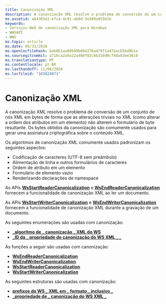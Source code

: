 ```yaml
---
title: Canonização XML
description: A canonização XML resolve o problema de conversão de um conjunto de nós XML em bytes de forma que as alterações triviais no XML (como alterar a ordem dos atributos em um elemento) não alterem o formulário de byte resultante.
ms.assetid: a64303a1-efc4-4c91-ab8d-3e389a655b3e
keywords:
- Serviços Web de canonização XML para Windows
- WWSAPI
- WWS
ms.topic: article
ms.date: 05/31/2018
ms.openlocfilehash: bab8b1aa00b99b604276a479f1a47aacb5bd8b1e
ms.sourcegitcommit: a716ca2a6a22a400f02c6b31699cf4da83ee3619
ms.translationtype: MT
ms.contentlocale: pt-BR
ms.lasthandoff: 11/04/2020
ms.locfileid: "103824071"
---
```

# <a name="xml-canonicalization"></a>Canonização XML

A canonização XML resolve o problema de conversão de um conjunto de nós XML em bytes de forma que as alterações triviais no XML (como alterar a ordem dos atributos em um elemento) não alterem o formulário de byte resultante. Os bytes obtidos da canonização são comumente usados para gerar uma assinatura criptográfica sobre o conteúdo XML.


Os algoritmos de canonização XML comumente usados padronizam os seguintes aspectos:

-   Codificação de caracteres (UTF-8 sem preâmbulo)
-   Alimentação de linha e outros formulários de caracteres
-   Ordem de atributo em um elemento
-   Formulário de elemento vazio
-   Renderizando declarações de namespace

As APIs [**WsStartReaderCanonicalization**](/windows/desktop/api/WebServices/nf-webservices-wsstartreadercanonicalization) e [**WsEndReaderCanonicalization**](/windows/desktop/api/WebServices/nf-webservices-wsendreadercanonicalization) fornecem a funcionalidade de canonização XML ao ler um documento.

As APIs [**WsStartWriterCanonicalization**](/windows/desktop/api/WebServices/nf-webservices-wsstartwritercanonicalization) e [**WsEndWriterCanonicalization**](/windows/desktop/api/WebServices/nf-webservices-wsendwritercanonicalization) fornecem a funcionalidade de canonização XML durante a gravação de um documento.

As seguintes enumerações são usadas com canonização:

-   [**\_algoritmo de \_ canonização \_ XML do WS**](/windows/desktop/api/WebServices/ne-webservices-ws_xml_canonicalization_algorithm)
-   [**\_ID da \_ propriedade de canonização do WS XML \_ \_**](/windows/desktop/api/WebServices/ne-webservices-ws_xml_canonicalization_property_id)

As funções a seguir são usadas com canonização:

-   [**WsEndReaderCanonicalization**](/windows/desktop/api/WebServices/nf-webservices-wsendreadercanonicalization)
-   [**WsEndWriterCanonicalization**](/windows/desktop/api/WebServices/nf-webservices-wsendwritercanonicalization)
-   [**WsStartReaderCanonicalization**](/windows/desktop/api/WebServices/nf-webservices-wsstartreadercanonicalization)
-   [**WsStartWriterCanonicalization**](/windows/desktop/api/WebServices/nf-webservices-wsstartwritercanonicalization)

As seguintes estruturas são usadas com canonização:

-   [**prefixos do WS \_ XML em \_ formato \_ inclusivo \_**](/windows/desktop/api/WebServices/ns-webservices-ws_xml_canonicalization_inclusive_prefixes)
-   [**\_propriedade de \_ canonização do WS XML \_**](/windows/desktop/api/WebServices/ns-webservices-ws_xml_canonicalization_property)

 

 




